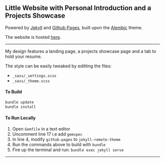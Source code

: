 ## Little Website with Personal Introduction and a Projects Showcase

Powered by [Jekyll](https://jekyllrb.com/) and [Github Pages](https://pages.github.com/), built upon the [Alembic](https://github.com/daviddarnes/alembic) theme.

The website is hosted [here](https://sayarghoshroy.github.io/).

---

My design features a landing page, a projects showcase page and a tab to hold your resume.

The style can be easily tweaked by editting the files:
- `_sass/_settings.scss` 
- `_sass/_theme.scss`

#### To Build

```bash
bundle update
bundle install
```

#### To Run Locally

1. Open `Gemfile` in a text editor
2. Uncomment line 17 i.e add `gemspec`
3. In line 4, modify `github-pages` to `jekyll-remote-theme`
4. Run the commands above to build with `bundle`
5. Fire up the terminal and run: `bundle exec jekyll serve`

---

